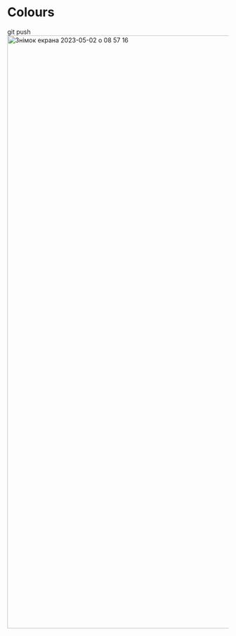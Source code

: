 # Colours
git push 
<img width="1347" alt="Знімок екрана 2023-05-02 о 08 57 16" src="https://user-images.githubusercontent.com/116881906/235600268-6f2a829a-c64e-4c00-b540-3dbe018f96e0.png">
